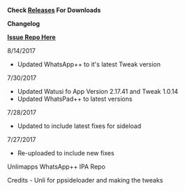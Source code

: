 **Check [Releases](https://github.com/JMccormick264/WhatsAppPP/releases) For Downloads**

**Changelog**

**[Issue Repo Here](https://github.com/eni9889/WA-PP-Issues)**

8/14/2017

 - Updated WhatsApp++ to it's latest Tweak version

7/30/2017
 - Updated Watusi fo App Version 2.17.41 and Tweak 1.0.14
 - Updated WhatsPad++ to latest versions

7/28/2017

 - Updated to include latest fixes for sideload

7/27/2017

 - Re-uploaded to include new fixes


Unlimapps WhatsApp++ IPA Repo

Credits - Unli for ppsideloader and making the tweaks
